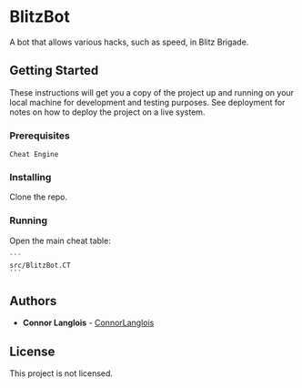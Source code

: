 # BlitzBot

A bot that allows various hacks, such as speed, in Blitz Brigade.

## Getting Started

These instructions will get you a copy of the project up and running on your local machine for development and testing purposes. See deployment for notes on how to deploy the project on a live system.

### Prerequisites

```
Cheat Engine
```

### Installing

Clone the repo.

### Running

Open the main cheat table:

	```
	src/BlitzBot.CT
	```

## Authors

* **Connor Langlois** - [ConnorLanglois](https://github.com/ConnorLanglois)

## License

This project is not licensed.
